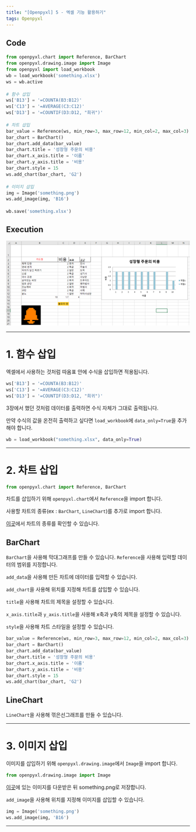 ```yaml
---
title: "[Openpyxl] 5 - 엑셀 기능 활용하기"
tags: Openpyxl
---
```






## Code

```python
from openpyxl.chart import Reference, BarChart
from openpyxl.drawing.image import Image
from openpyxl import load_workbook
wb = load_workbook('something.xlsx')
ws = wb.active

# 함수 삽입
ws['B13'] = '=COUNTA(B3:B12)'
ws['C13'] = '=AVERAGE(C3:C12)'
ws['D13'] = '=COUNTIF(D3:D12, "희귀")'

# 차트 삽입
bar_value = Reference(ws, min_row=3, max_row=12, min_col=2, max_col=3)
bar_chart = BarChart()
bar_chart.add_data(bar_value)
bar_chart.title = '성장형 주문의 비용'
bar_chart.x_axis.title = '이름'
bar_chart.y_axis.title = '비용'
bar_chart.style = 15
ws.add_chart(bar_chart, 'G2')

# 이미지 삽입
img = Image('something.png')
ws.add_image(img, 'B16')

wb.save('something.xlsx')
```



## Execution

![](https://github.com/B31l/B31l/blob/main/img-io/Openpyxl/5%EB%A7%88%EB%AC%B4%EB%A6%AC.png?raw=true)





---



# 1. 함수 삽입

엑셀에서 사용하는 것처럼 따옴표 안에 수식을 삽입하면 적용됩니다.

```python
ws['B13'] = '=COUNTA(B3:B12)'
ws['C13'] = '=AVERAGE(C3:C12)'
ws['D13'] = '=COUNTIF(D3:D12, "희귀")'
```

3장에서 했던 것처럼 데이터를 출력하면 수식 자체가 그대로 출력됩니다.

만약 수식의 값을 온전히 출력하고 싶다면 `load_workbook`에 `data_only=True`을 추가해야 합니다.

```python
wb = load_workbook("something.xlsx", data_only=True)
```



---



# 2. 차트 삽입

```python
from openpyxl.chart import Reference, BarChart
```

차트를 삽입하기 위해 `openpyxl.chart`에서 `Reference`을 import 합니다.

사용할 차트의 종류(ex : `BarChart`, `LineChart`)를 추가로 import 합니다.

[이곳](https://openpyxl.readthedocs.io/en/stable/charts/introduction.html)에서 차트의 종류를 확인할 수 있습니다.



## BarChart

`BarChart`을 사용해 막대그래프를 만들 수 있습니다. `Reference`을 사용해 입력할 데이터의 범위를 지정합니다.

`add_data`을 사용해 만든 차트에 데이터를 입력할 수 있습니다.

`add_chart`을 사용해 위치를 지정해 차트를 삽입할 수 있습니다.

`title`을 사용해 차트의 제목을 설정할 수 있습니다. 

`x_axis.title`과 `y_axis.title`을 사용해 x축과 y축의 제목을 설정할 수 있습니다.

`style`을 사용해 차트 스타일을 설정할 수 있습니다.



```python
bar_value = Reference(ws, min_row=3, max_row=12, min_col=2, max_col=3)
bar_chart = BarChart()
bar_chart.add_data(bar_value)
bar_chart.title = '성장형 주문의 비용'
bar_chart.x_axis.title = '이름'
bar_chart.y_axis.title = '비용'
bar_chart.style = 15
ws.add_chart(bar_chart, 'G2')
```



## LineChart

`LineChart`을 사용해 꺾은선그래프를 만들 수 있습니다.



---



# 3. 이미지 삽입

이미지를 삽입하기 위해 `openpyxl.drawing.image`에서 `Image`을 import 합니다.

```python
from openpyxl.drawing.image import Image
```

[이곳](https://raw.githubusercontent.com/B31l/B31l/main/B31l.png)에 있는 이미지를 다운받은 뒤 something.png로 저장합니다.

`add_image`을 사용해 위치를 지정해 이미지를 삽입할 수 있습니다.

```python
img = Image('something.png')
ws.add_image(img, 'B16')
```



---

